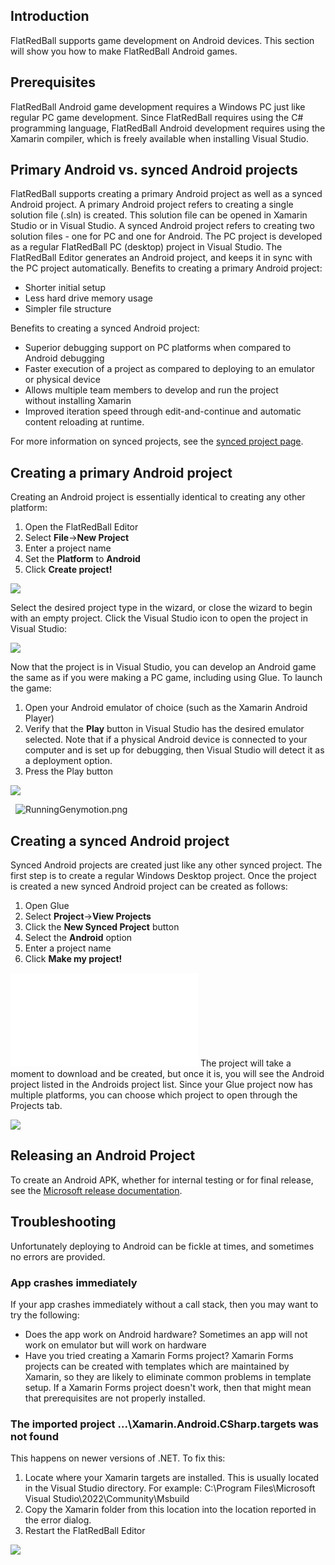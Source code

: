 ## Introduction

FlatRedBall supports game development on Android devices. This section will show you how to make FlatRedBall Android games.

## Prerequisites

FlatRedBall Android game development requires a Windows PC just like regular PC game development. Since FlatRedBall requires using the C# programming language, FlatRedBall Android development requires using the Xamarin compiler, which is freely available when installing Visual Studio.

## Primary Android vs. synced Android projects

FlatRedBall supports creating a primary Android project as well as a synced Android project. A primary Android project refers to creating a single solution file (.sln) is created. This solution file can be opened in Xamarin Studio or in Visual Studio. A synced Android project refers to creating two solution files - one for PC and one for Android. The PC project is developed as a regular FlatRedBall PC (desktop) project in Visual Studio. The FlatRedBall Editor generates an Android project, and keeps it in sync with the PC project automatically. Benefits to creating a primary Android project:

-   Shorter initial setup
-   Less hard drive memory usage
-   Simpler file structure

Benefits to creating a synced Android project:

-   Superior debugging support on PC platforms when compared to Android debugging
-   Faster execution of a project as compared to deploying to an emulator or physical device
-   Allows multiple team members to develop and run the project without installing Xamarin
-   Improved iteration speed through edit-and-continue and automatic content reloading at runtime.

For more information on synced projects, see the [synced project page](/frb/docs/index.php?title=Glue:Reference:Menu:File:New_Synced_Project.md "Glue:Reference:Menu:File:New Synced Project").

## Creating a primary Android project

Creating an Android project is essentially identical to creating any other platform:

1.  Open the FlatRedBall Editor
2.  Select **File**-\>**New Project**
3.  Enter a project name
4.  Set the **Platform** to **Android**
5.  Click **Create project!**

![](/media/2022-03-img_6235dcc952264.png)

Select the desired project type in the wizard, or close the wizard to begin with an empty project. Click the Visual Studio icon to open the project in Visual Studio:

![](/media/2022-03-img_6235dd408496f.png)

Now that the project is in Visual Studio, you can develop an Android game the same as if you were making a PC game, including using Glue. To launch the game:

1.  Open your Android emulator of choice (such as the Xamarin Android Player)
2.  Verify that the **Play** button in Visual Studio has the desired emulator selected. Note that if a physical Android device is connected to your computer and is set up for debugging, then Visual Studio will detect it as a deployment option.
3.  Press the Play button

![](/media/2016-11-img_581ac5bb6021e.png)

  ![RunningGenymotion.png](/media/migrated_media-RunningGenymotion.png)

## Creating a synced Android project

Synced Android projects are created just like any other synced project. The first step is to create a regular Windows Desktop project. Once the project is created a new synced Android project can be created as follows:

1.  Open Glue
2.  Select **Project**-\>**View Projects**
3.  Click the **New Synced Project** button
4.  Select the **Android** option
5.  Enter a project name
6.  Click **Make my project!**

[![](/wp-content/uploads/2016/01/2019-04-08_07-55-31.gif.md)](/wp-content/uploads/2016/01/2019-04-08_07-55-31.gif.md) The project will take a moment to download and be created, but once it is, you will see the Android project listed in the Androids project list. Since your Glue project now has multiple platforms, you can choose which project to open through the Projects tab.

![](/media/2019-04-img_5cab537d772c4.png)

## Releasing an Android Project

To create an Android APK, whether for internal testing or for final release, see the [Microsoft release documentation](https://docs.microsoft.com/en-us/xamarin/android/deploy-test/release-prep/?tabs=windows).

## Troubleshooting

Unfortunately deploying to Android can be fickle at times, and sometimes no errors are provided.

### App crashes immediately

If your app crashes immediately without a call stack, then you may want to try the following:

-   Does the app work on Android hardware? Sometimes an app will not work on emulator but will work on hardware
-   Have you tried creating a Xamarin Forms project? Xamarin Forms projects can be created with templates which are maintained by Xamarin, so they are likely to eliminate common problems in template setup. If a Xamarin Forms project doesn't work, then that might mean that prerequisites are not properly installed.

### The imported project ...\Xamarin.Android.CSharp.targets was not found

This happens on newer versions of .NET. To fix this:

1.  Locate where your Xamarin targets are installed. This is usually located in the Visual Studio directory. For example: C:\Program Files\Microsoft Visual Studio\2022\Community\Msbuild
2.  Copy the Xamarin folder from this location into the location reported in the error dialog.
3.  Restart the FlatRedBall Editor

![](/media/2022-12-img_63b0c60e2d31f.png)

 
